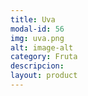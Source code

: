 ```yaml
---
title: Uva
modal-id: 56
img: uva.png
alt: image-alt
category: Fruta
descripcion:
layout: product
---
```

